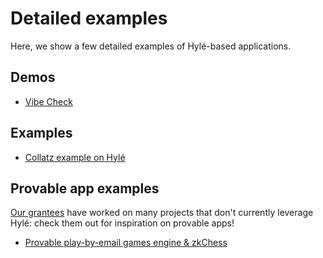 # Detailed examples

Here, we show a few detailed examples of Hylé-based applications.

## Demos

* [Vibe Check](vibe-check.md)

## Examples

* [Collatz example on Hylé](collatz-example-in-depth.md)

## Provable app examples

[Our grantees](../../resources/grants.md) have worked on many projects that don't currently leverage Hylé: check them out for inspiration on provable apps!

* [Provable play-by-email games engine & zkChess](https://github.com/MatteoMer/provable-email-game-engine)